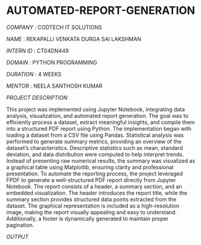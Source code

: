 # AUTOMATED-REPORT-GENERATION

*COMPANY* : CODTECH IT SOLUTIONS

*NAME* : REKAPALLI VENKATA DURGA SAI LAKSHMAN

*INTERN ID* : CT04DN449

*DOMAIN* : PYTHON PROGRAMMING

*DURATION* : 4 WEEKS

*MENTOR* : NEELA SANTHOSH KUMAR

*PROJECT DESCRIPTION*

This project was implemented using Jupyter Notebook, integrating data analysis, visualization, and automated report generation. The goal was to efficiently process a dataset, extract meaningful insights, and compile them into a structured PDF report using Python.
The implementation began with loading a dataset from a CSV file using Pandas. Statistical analysis was performed to generate summary metrics, providing an overview of the dataset’s characteristics. Descriptive statistics such as mean, standard deviation, and data distribution were computed to help interpret trends. Instead of presenting raw numerical results, the summary was visualized as a graphical table using Matplotlib, ensuring clarity and professional presentation.
To automate the reporting process, the project leveraged FPDF to generate a well-structured PDF report directly from Jupyter Notebook. The report consists of a header, a summary section, and an embedded visualization. The header introduces the report title, while the summary section provides structured data points extracted from the dataset. The graphical representation is included as a high-resolution image, making the report visually appealing and easy to understand. Additionally, a footer is dynamically generated to maintain proper pagination.

*OUTPUT*

